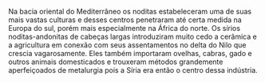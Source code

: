 ﻿Na bacia oriental do Mediterrâneo os noditas estabeleceram uma de suas mais vastas culturas e desses centros penetraram até certa medida na Europa do sul, porém mais especialmente na África do norte. Os sírios noditas-andonitas de cabeças largas introduziram muito cedo a cerâmica e a agricultura em conexão com seus assentamentos no delta do Nilo que crescia vagarosamente. Eles também importaram ovelhas, cabras, gado e outros animais domesticados e trouxeram métodos grandemente aperfeiçoados de metalurgia pois a Síria era então o centro dessa indústria.